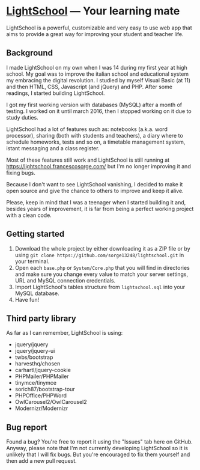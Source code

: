 # [LightSchool](https://lightschool.francescosorge.com/ "LightSchool homepage") — Your learning mate
LightSchool is a powerful, customizable and very easy to use web app that aims to provide a great way for improving your student and teacher life.

## Background ##
I made LightSchool on my own when I was 14 during my first year at high school. My goal was to improve the italian school and educational system my embracing the digital revolution. I studied by myself Visual Basic (at 11) and then HTML, CSS, Javascript (and jQuery) and PHP. After some readings, I started building LightSchool.

I got my first working version with databases (MySQL) after a month of testing. I worked on it until march 2016, then I stopped working on it due to study duties.

LightSchool had a lot of features such as: notebooks (a.k.a. word processor), sharing (both with students and teachers), a diary where to schedule homeworks, tests and so on, a timetable management system, istant messaging and a class register.

Most of these features still work and LightSchool is still running at https://lightschool.francescosorge.com/ but I'm no longer improving it and fixing bugs.

Because I don't want to see LightSchool vanishing, I decided to make it open source and give the chance to others to improve and keep it alive.

Please, keep in mind that I was a teenager when I started building it and, besides years of improvement, it is far from being a perfect working project with a clean code.

## Getting started ##
1. Download the whole project by either downloading it as a ZIP file or by using ```git clone https://github.com/sorge13248/lightschool.git``` in your terminal.
2. Open each ```base.php``` or ```System/Core.php``` that you will find in directories and make sure you change every value to match your server settings, URL and MySQL connection credentials.
3. Import LightSchool's tables structure from ```lightschool.sql``` into your MySQL database.
4. Have fun!

## Third party library ##
As far as I can remember, LightSchool is using:
* jquery/jquery
* jquery/jquery-ui
* twbs/bootstrap
* harvesthq/chosen
* carhartl/jquery-cookie
* PHPMailer/PHPMailer
* tinymce/tinymce
* sorich87/bootstrap-tour
* PHPOffice/PHPWord
* OwlCarousel2/OwlCarousel2
* Modernizr/Modernizr

## Bug report ##
Found a bug? You're free to report it using the "Issues" tab here on GitHub. Anyway, please note that I'm not currently developing LightSchool so it is unlikely that I will fix bugs. But you're encouraged to fix them yourself and then add a new pull request.
